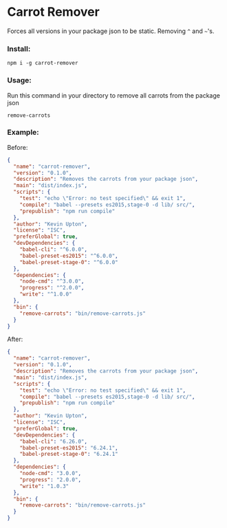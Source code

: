 # Carrot Remover

Forces all versions in your package json to be static. Removing `^` and `~`'s.

### Install:

```shell
npm i -g carrot-remover
```

### Usage: 

Run this command in your directory to remove all carrots from the package json

```shell
remove-carrots
```

### Example:

Before:

```json
{
  "name": "carrot-remover",
  "version": "0.1.0",
  "description": "Removes the carrots from your package json",
  "main": "dist/index.js",
  "scripts": {
    "test": "echo \"Error: no test specified\" && exit 1",
    "compile": "babel --presets es2015,stage-0 -d lib/ src/",
    "prepublish": "npm run compile"
  },
  "author": "Kevin Upton",
  "license": "ISC",
  "preferGlobal": true,
  "devDependencies": {
    "babel-cli": "^6.0.0",
    "babel-preset-es2015": "^6.0.0",
    "babel-preset-stage-0": "^6.0.0"
  },
  "dependencies": {
    "node-cmd": "^3.0.0",
    "progress": "^2.0.0",
    "write": "^1.0.0"
  },
  "bin": {
    "remove-carrots": "bin/remove-carrots.js"
  }
}
```

After:
```json
{
  "name": "carrot-remover",
  "version": "0.1.0",
  "description": "Removes the carrots from your package json",
  "main": "dist/index.js",
  "scripts": {
    "test": "echo \"Error: no test specified\" && exit 1",
    "compile": "babel --presets es2015,stage-0 -d lib/ src/",
    "prepublish": "npm run compile"
  },
  "author": "Kevin Upton",
  "license": "ISC",
  "preferGlobal": true,
  "devDependencies": {
    "babel-cli": "6.26.0",
    "babel-preset-es2015": "6.24.1",
    "babel-preset-stage-0": "6.24.1"
  },
  "dependencies": {
    "node-cmd": "3.0.0",
    "progress": "2.0.0",
    "write": "1.0.3"
  },
  "bin": {
    "remove-carrots": "bin/remove-carrots.js"
  }
}
```